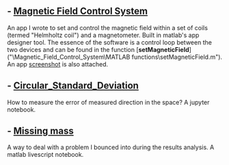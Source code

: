 ## - [Magnetic Field Control System](Magnetic_Field_Control_System)
  An app I wrote to set and control the magnetic field within a set of coils (termed "Helmholtz coil") and a magnetometer. 
  Built in matlab's app designer tool. 
  The essence of the software is a control loop between the two devices and can be found in the function [**setMagneticField**]("\Magnetic_Field_Control_System\MATLAB functions\setMagneticField.m"). 
  An app [screenshot](/Magnetic_Field_Control_System/ScreenCapture.PNG) is also attached. 

## - [Circular_Standard_Deviation](Circular_Standard_Deviation.ipynb)
  How to measure the error of measured direction in the space? A jupyter notebook.

## - [Missing mass](compare_mass_susc.pdf)
  A way to deal with a problem I bounced into during the results analysis. A matlab livescript notebook. 